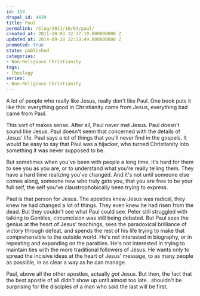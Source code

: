 ```yaml
---
id: 154
drupal_id: 4439
title: Paul
permalink: /blog/2011/10/03/paul/
created_at: 2011-10-03 12:37:10.000000000 Z
updated_at: 2014-09-28 22:23:49.000000000 Z
promoted: true
state: published
categories:
- Non-Religious Christianity
tags:
- theology
series:
- Non-Religious Christianity
---
```

A lot of people who really like Jesus, really don't like Paul. One book puts it like this: everything good in Christianity came from Jesus, everything bad came from Paul. 

This sort of makes sense. After all, Paul never met Jesus. Paul doesn't sound like Jesus. Paul doesn't seem that concerned with the details of Jesus' life. Paul says a lot of things that you'll never find in the gospels. It would be easy to say that Paul was a hijacker, who turned Christianity into something it was never supposed to be. 

But sometimes when you've been with people a long time, it's hard for them to see you as you are, or to understand what you're really telling them. They have a hard time realizing you've changed. And it's not until someone else comes along, someone new who truly gets you, that you are free to be your full self, the self you've claustrophobically been trying to express. 

Paul is that person for Jesus. The apostles knew Jesus was radical, they knew he had changed a lot of things. They even knew he had risen from the dead. But they couldn't see what Paul could see. Peter still struggled with talking to Gentiles, circumcision was still being debated. But Paul sees the genius at the heart of Jesus' teachings, sees the paradoxical brilliance of victory through defeat, and spends the rest of his life trying to make that comprehensible to the outside world. He's not interested in biography, or in repeating and expanding on the parables. He's not interested in trying to maintain ties with the more traditional followers of Jesus. He wants only to spread the incisive ideas at the heart of Jesus' message, to as many people as possible, in as clear a way as he can manage. 

Paul, above all the other apostles, actually *got* Jesus. But then, the fact that the best apostle of all didn't show up until almost too late...shouldn't be surprising for the disciples of a man who said the last will be first. 
